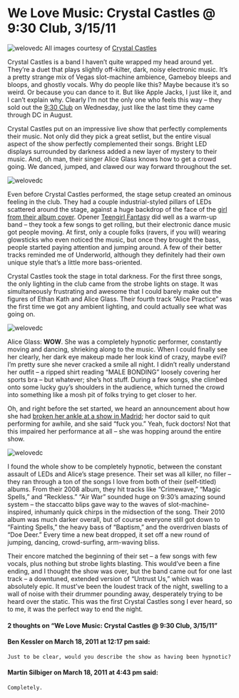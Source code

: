 # We Love Music: Crystal Castles @ 9:30 Club, 3/15/11

![welovedc](/content/images/cc1_5536469190_o.jpg "cc1")
All images courtesy of [Crystal Castles](http://crystalcastles.com/)

Crystal Castles is a band I haven’t quite wrapped my head around yet. They’re a duet that plays slightly off-kilter, dark, noisy electronic music. It’s a pretty strange mix of Vegas slot-machine ambience, Gameboy bleeps and bloops, and ghostly vocals. Why do people like this? Maybe because it’s so weird. Or because you can dance to it. But like Apple Jacks, I just like it, and I can’t explain why. Clearly I’m not the only one who feels this way – they sold out the [9:30 Club](http://www.930.com/) on Wednesday, just like the last time they came through DC in August.

Crystal Castles put on an impressive live show that perfectly complements their music. Not only did they pick a great setlist, but the entire visual aspect of the show perfectly complemented their songs. Bright LED displays surrounded by darkness added a new layer of mystery to their music. And, oh man, their singer Alice Glass knows how to get a crowd going. We danced, jumped, and clawed our way forward throughout the set.

![welovedc](/content/images/cc3_5536476244_o.jpg "cc3")

Even before Crystal Castles performed, the stage setup created an ominous feeling in the club. They had a couple industrial-styled pillars of LEDs scattered around the stage, against a huge backdrop of the face of the [girl from their album cover](http://www.myspace.com/crystalcastles/photos/72698467#%7B%22ImageId%22%3A72698467%7D). Opener [Teengirl Fantasy](http://www.myspace.com/teengirlfantasy) did well as a warm-up band – they took a few songs to get rolling, but their electronic dance music got people moving. At first, only a couple folks (ravers, if you will) wearing glowsticks who even noticed the music, but once they brought the bass, people started paying attention and jumping around. A few of their better tracks reminded me of Underworld, although they definitely had their own unique style that’s a little more bass-oriented.

Crystal Castles took the stage in total darkness. For the first three songs, the only lighting in the club came from the strobe lights on stage. It was simultaneously frustrating and awesome that I could barely make out the figures of Ethan Kath and Alice Glass. Their fourth track “Alice Practice” was the first time we got any ambient lighting, and could actually see what was going on.

![welovedc](/content/images/cc2_5535898657_o.jpg "cc2")

Alice Glass: **WOW**. She was a completely hypnotic performer, constantly moving and dancing, shrieking along to the music. When I could finally see her clearly, her dark eye makeup made her look kind of crazy, maybe evil? I’m pretty sure she never cracked a smile all night. I didn’t really understand her outfit – a ripped shirt reading “MALE BONDING” loosely covering her sports bra – but whatever; she’s hot stuff. During a few songs, she climbed onto some lucky guy’s shoulders in the audience, which turned the crowd into something like a mosh pit of folks trying to get closer to her.

Oh, and right before the set started, we heard an announcement about how she had [broken her ankle at a show in Madrid](http://en.wikinoticia.com/entertainment/Music/73992-alice-glass-make-a-show-on-crutches-crystal-castles); her doctor said to quit performing for awhile, and she said “fuck you.” Yeah, fuck doctors! Not that this impaired her performance at all – she was hopping around the entire show.

![welovedc](/content/images/cc4_5536499170_o.jpg "cc4")

I found the whole show to be completely hypnotic, between the constant assault of LEDs and Alice’s stage presence. Their set was all killer, no filler – they ran through a ton of the songs I love from both of their (self-titled) albums. From their 2008 album, they hit tracks like “Crimewave,” “Magic Spells,” and “Reckless.” “Air War” sounded huge on 9:30’s amazing sound system – the staccatto blips gave way to the waves of slot-machine-inspired, inhumanly quick chirps in the midsection of the song. Their 2010 album was much darker overall, but of course everyone still got down to “Fainting Spells,” the heavy bass of “Baptism,” and the overdriven blasts of “Doe Deer.” Every time a new beat dropped, it set off a new round of jumping, dancing, crowd-surfing, arm-waving bliss.

Their encore matched the beginning of their set – a few songs with few vocals, plus nothing but strobe lights blasting. This would’ve been a fine ending, and I thought the show was over, but the band came out for one last track – a downtuned, extended version of “Untrust Us,” which was absolutely epic. It must’ve been the loudest track of the night, swelling to a wall of noise with their drummer pounding away, desperately trying to be heard over the static. This was the first Crystal Castles song I ever heard, so to me, it was the perfect way to end the night.

#### 2 thoughts on “We Love Music: Crystal Castles @ 9:30 Club, 3/15/11”

#### Ben Kessler on March 18, 2011 at 12:17 pm said:
    Just to be clear, would you describe the show as having been hypnotic?

#### Martin Silbiger on March 18, 2011 at 4:43 pm said:
    Completely.